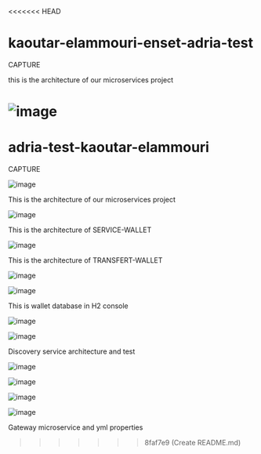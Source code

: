 <<<<<<< HEAD
# kaoutar-elammouri-enset-adria-test
CAPTURE

this is the architecture of our microservices project

![image](https://github.com/Elammourikaoutar/kaoutar-elammouri-enset-adria-test/assets/106027819/b1a393d9-215d-469b-a671-70bd53b15c56)
=======
# adria-test-kaoutar-elammouri
CAPTURE


![image](https://github.com/Elammourikaoutar/adria-test-kaoutar-elammouri/assets/106027819/b84e8a1b-9107-4868-a2fb-88e1e80279a4)


This is the architecture of our microservices project

![image](https://github.com/Elammourikaoutar/kaoutar-elammouri-enset-adria-test/assets/106027819/615b1257-f56a-4507-8b97-cb1dfc737419)

This is the architecture of SERVICE-WALLET

![image](https://github.com/Elammourikaoutar/kaoutar-elammouri-enset-adria-test/assets/106027819/be172019-d39b-45d5-aa31-ebcf1eb9d834)

This is the architecture of TRANSFERT-WALLET



![image](https://github.com/Elammourikaoutar/kaoutar-elammouri-enset-adria-test/assets/106027819/ae46328c-0099-437f-9015-8fd139d557d2)

![image](https://github.com/Elammourikaoutar/kaoutar-elammouri-enset-adria-test/assets/106027819/4dc4c31e-5613-48ae-9296-23987c16ab41)

This is wallet database in H2 console

![image](https://github.com/Elammourikaoutar/kaoutar-elammouri-enset-adria-test/assets/106027819/db67bf29-1b0c-4f84-b147-9d36f779640e)

![image](https://github.com/Elammourikaoutar/kaoutar-elammouri-enset-adria-test/assets/106027819/cdc46979-dc1c-486d-b259-1544a3a497c2)

Discovery service architecture and test

![image](https://github.com/Elammourikaoutar/kaoutar-elammouri-enset-adria-test/assets/106027819/4fdb1a9d-175b-4b8e-a868-030c480bff6e)

![image](https://github.com/Elammourikaoutar/kaoutar-elammouri-enset-adria-test/assets/106027819/4d43f363-d73b-49b1-952d-a129cb67f33f)

![image](https://github.com/Elammourikaoutar/kaoutar-elammouri-enset-adria-test/assets/106027819/9bb92393-ba12-4bf7-8d6a-807c109551ff)

![image](https://github.com/Elammourikaoutar/kaoutar-elammouri-enset-adria-test/assets/106027819/fd51b4c5-cb04-472e-89b2-a9f39fe87710)




Gateway microservice and yml properties


>>>>>>> 8faf7e9 (Create README.md)
